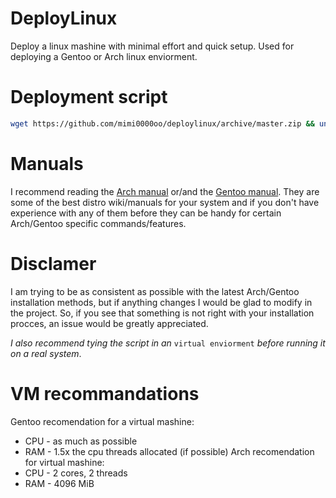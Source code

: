 # DeployLinux
Deploy a linux mashine with minimal effort and quick setup.
Used for deploying a Gentoo or Arch linux enviorment.

# Deployment script
```bash
wget https://github.com/mimi0000oo/deploylinux/archive/master.zip && unzip master.zip && deploylinux-master/deploy.sh
```

# Manuals
I recommend reading the [Arch manual](https://wiki.archlinux.org/title/Installation_guide) or/and the [Gentoo manual](https://wiki.gentoo.org/wiki/Handbook:AMD64/Full/Installation). They are some of the best distro wiki/manuals for your system and if you don't have experience with any of them before they can be handy for certain Arch/Gentoo specific commands/features.

# Disclamer
I am trying to be as consistent as possible with the latest Arch/Gentoo installation methods, but if anything changes I would be glad to modify in the project. So, if you see that something is not right with your installation procces, an issue would be greatly appreciated.

*I also recommend tying the script in an* `virtual enviorment` *before running it on a real system*.

# VM recommandations
Gentoo recomendation for a virtual mashine:
  - CPU - as much as possible
  - RAM - 1.5x the cpu threads allocated (if possible)
Arch recomendation for virtual mashine:
  - CPU - 2 cores, 2 threads
  - RAM - 4096 MiB
